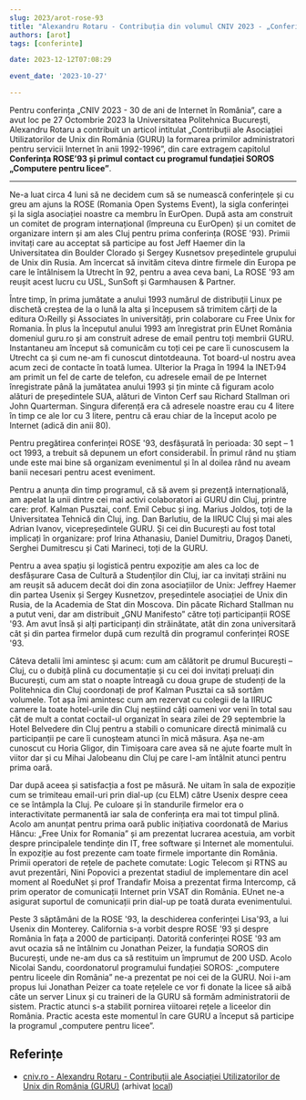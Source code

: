 ```yaml
---
slug: 2023/arot-rose-93
title: "Alexandru Rotaru - Contribuția din volumul CNIV 2023 - „Conferința ROSE '93”"
authors: [arot]
tags: [conferinte]

date: 2023-12-12T07:08:29

event_date: '2023-10-27'

---
```


Pentru conferința „CNIV 2023 - 30 de ani de Internet în România”,
care a avut loc pe 27 Octombrie 2023 la Universitatea Politehnica
București, Alexandru Rotaru a contribuit un articol intitulat
„Contribuții ale Asociației Utilizatorilor de Unix din România
(GURU) la formarea primilor administratori pentru servicii Internet
în anii 1992-1996”, din care extragem capitolul
**Conferința ROSE’93 și primul contact cu programul fundației
SOROS „Computere pentru licee”**.

<!-- truncate -->

---

Ne-a luat circa 4 luni să ne decidem cum să se numească conferințele și cu greu am ajuns la ROSE (Romania Open Systems Event), la sigla conferinței și la
sigla asociației noastre ca membru în EurOpen. După asta am construit un comitet de program internațional (împreuna cu EurOpen) și un comitet de organizare intern și am ales Cluj pentru prima conferința (ROSE '93). Primii invitați care au acceptat să participe au fost Jeff Haemer din la Universitatea din Boulder Clorado și Sergey Kusnetsov președintele grupului de Unix din Rusia. Am încercat să invităm citeva dintre firmele din Europa pe care le întâlnisem la Utrecht în 92, pentru a avea ceva bani, La ROSE '93 am reușit acest lucru cu USL, SunSoft și Garmhausen & Partner.

Între timp, în prima jumătate a anului 1993 numărul de distribuții Linux pe dischetă creștea de la o lună la alta și începusem să trimitem cărți de la editura O›Reilly și Associates în universități, prin colaborare cu Free Unix for Romania. În plus la începutul anului 1993 am înregistrat prin EUnet România domeniul guru.ro și am construit adrese de email pentru toți membrii GURU. Instantaneu am început să comunicăm cu toți cei pe care îi cunoscusem la Utrecht ca și cum ne-am fi cunoscut dintotdeauna. Tot board-ul nostru avea acum zeci de contacte în toată lumea. Ulterior la Praga în 1994 la INET›94 am primit un fel de carte de telefon, cu adresele email de pe Internet înregistrate până la jumătatea anului 1993 și țin minte că figuram acolo alături de președintele SUA, alături de Vinton Cerf sau Richard Stallman ori John Quarterman. Singura diferență era că adresele noastre erau cu 4 litere în timp ce ale lor cu 3 litere, pentru că erau chiar de la început acolo pe Internet (adică din anii 80).

Pentru pregătirea conferinței ROSE '93, desfășurată în perioada: 30 sept – 1 oct 1993, a trebuit să depunem un efort considerabil. În primul rând nu știam unde este mai bine să organizam evenimentul și în al doilea rând nu aveam banii necesari pentru acest eveniment.

Pentru a anunța din timp programul, că să avem și prezență internațională, am apelat la unii dintre cei mai activi colaboratori ai GURU din Cluj, printre care: prof. Kalman Pusztai, conf. Emil Cebuc și ing. Marius Joldos, toți de la Universitatea Tehnică din Cluj, ing. Dan Barlutiu, de la IIRUC Cluj și mai ales Adrian Ivanov, vicepreședintele GURU. Și cei din București au fost total implicați în organizare: prof Irina Athanasiu, Daniel Dumitriu, Dragoș Daneti, Serghei Dumitrescu și Cati Marineci, toți de la GURU.

Pentru a avea spațiu și logistică pentru expoziție am ales ca loc de desfășurare Casa de Cultură a Studenților din Cluj, iar ca invitați străini nu am reușit să aducem decât doi din zona asociațiilor de Unix: Jeffrey Haemer din partea Usenix și Sergey Kusnetzov, președintele asociației de Unix din Rusia, de la Academia de Stat din Moscova. Din păcate Richard Stallman nu a putut veni, dar am distribuit „GNU
Manifesto” către toți participanții ROSE '93. Am avut însă și alți participanți din străinătate, atât din zona universitară cât și din partea firmelor după cum rezultă din programul conferinței ROSE '93.

Câteva detalii îmi amintesc și acum: cum am călătorit pe drumul București – Cluj, cu o dubiță plină cu documentație și cu cei doi invitați preluați din București, cum am stat o noapte întreagă cu doua grupe de studenți de la Politehnica din Cluj coordonați de prof Kalman Pusztai ca să sortăm volumele. Tot așa îmi amintesc cum am rezervat cu colegii de la IIRUC camere la toate hotel-urile din Cluj neștiind câți oameni vor veni în total sau cât de mult a contat coctail-ul organizat în seara zilei de 29 septembrie la Hotel Belvedere din Cluj pentru a stabili o comunicare directă minimală cu participanții pe care îi cunoșteam atunci în mică măsura. Așa ne-am cunoscut cu Horia Gligor, din Timișoara care avea să ne ajute foarte mult în viitor dar și cu Mihai Jalobeanu din Cluj pe care l-am întâlnit atunci pentru prima oară.

Dar după aceea și satisfacția a fost pe măsură. Ne uitam în sala de expoziție cum se trimiteau email-uri prin dial-up (cu ELM) către Usenix despre ceea ce se întâmpla la Cluj. Pe culoare și în standurile firmelor era o interactivitate permanentă iar sala de conferința era mai tot timpul plină. Acolo am anunțat pentru prima oară public inițiativa coordonată de Marius Hâncu: „Free Unix for Romania” și am prezentat lucrarea acestuia, am vorbit despre principalele tendințe din IT, free software și Internet ale momentului. În expoziție au fost prezente cam toate firmele importante din România. Primii operatori de rețele de pachete comutate: Logic Telecom și RTNS au avut prezentări, Nini Popovici a prezentat stadiul de implementare din acel moment al RoeduNet și prof Trandafir Moisa a prezentat firma Intercomp, că prim operator de comunicații Internet prin VSAT din România. EUnet ne-a asigurat suportul de comunicații prin dial-up pe toată durata evenimentului.

Peste 3 săptămâni de la ROSE '93, la deschiderea conferinței Lisa'93, a lui Usenix din Monterey. California s-a vorbit despre ROSE '93 și despre România în fața a 2000 de participanți.
Datorită conferinței ROSE '93 am avut ocazia să ne întâlnim cu Jonathan Peizer, la fundația SOROS din București, unde ne-am dus ca să restituim un împrumut de 200 USD. Acolo Nicolai Sandu, coordonatorul programului fundației SOROS: „computere pentru liceele din România” ne-a prezentat pe noi cei de la GURU. Noi
i-am propus lui Jonathan Peizer ca toate rețelele ce vor fi donate la licee să aibă câte un server Linux și cu traineri de la GURU să formăm administratorii de sistem. Practic atunci s-a stabilit pornirea viitoarei rețele a liceelor din România. Practic acesta este momentul în care GURU a început să participe la programul „computere pentru licee”.

## Referințe

- [cniv.ro - Alexandru Rotaru - Contribuții ale Asociației Utilizatorilor de Unix din România (GURU)](https://cniv.ro/documents/26/CNIV_Volum_Aniversar_2023_-_Versiune_Online_DPxioQg.pdf) (arhivat [local](https://cronica-it.github.io/arhiva/))

